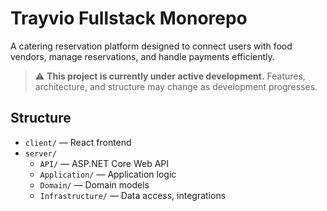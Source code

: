 # Trayvio Fullstack Monorepo

A catering reservation platform designed to connect users with food vendors, manage reservations, and handle payments efficiently.

> ⚠️ **This project is currently under active development.**
> Features, architecture, and structure may change as development progresses.


## Structure

- `client/` — React frontend
- `server/`
  - `API/` — ASP.NET Core Web API
  - `Application/` — Application logic
  - `Domain/` — Domain models
  - `Infrastructure/` — Data access, integrations